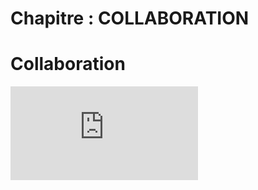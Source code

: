 # Chapitre : COLLABORATION


# Collaboration

<iframe allowfullscreen="true" frameborder="0" src="https://www.youtube.com/embed/F_dFz9uFzAA"></iframe>
